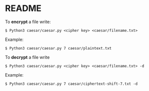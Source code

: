 # README

To **encrypt** a file write:
```
$ Python3 caesar/caesar.py <cipher key> <caesar/filename.txt>

```


Example:
```
$ Python3 caesar/caesar.py 7 caesar/plaintext.txt
```


To **decrypt** a file write
```
$ Python3 caesar/caesar.py <cipher key> <caesar/filename.txt> -d
```


Example:
```
$ Python3 caesar/caesar.py 7 caesar/ciphertext-shift-7.txt -d
```
